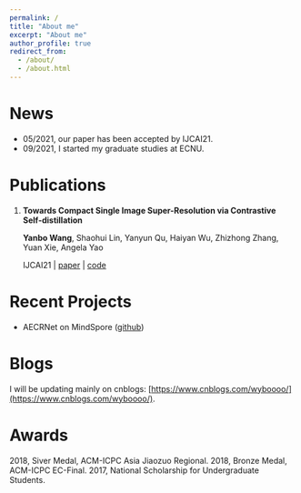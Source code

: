 ```yaml
---
permalink: /
title: "About me"
excerpt: "About me"
author_profile: true
redirect_from: 
  - /about/
  - /about.html
---
```

News
======
- 05/2021, our paper has been accepted by IJCAI21.
- 09/2021, I started my graduate studies at ECNU.

Publications
======
1. **Towards Compact Single Image Super-Resolution via Contrastive Self-distillation**

   **Yanbo Wang**, Shaohui Lin, Yanyun Qu, Haiyan Wu, Zhizhong Zhang, Yuan Xie, Angela Yao
   
   IJCAI21 | [paper](https://arxiv.org/abs/2105.11683) | [code](https://github.com/Booooooooooo/CSD)
   
Recent Projects
======
- AECRNet on MindSpore ([github](https://github.com/Booooooooooo/AECRNet-MindSpore))

Blogs
======
I will be updating mainly on cnblogs: [https://www.cnblogs.com/wyboooo/](https://www.cnblogs.com/wyboooo/).

Awards
======
2018, Siver Medal, ACM-ICPC Asia Jiaozuo Regional.
2018, Bronze Medal, ACM-ICPC EC-Final.
2017, National Scholarship for Undergraduate Students.
